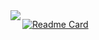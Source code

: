 <a href="https://karakay.me">
<img align="left" src="https://github-readme-stats.vercel.app/api?username=dkarakay&count_private=true&show_icons=true&theme=highcontrast" />
</a>


[![Readme Card](https://github-readme-stats.vercel.app/api/pin/?username=dkarakay&repo=google-maps-screenshot-taker&theme=buefy)](https://github.com/dkarakay/google-maps-screenshot-taker)



<!--
**dkarakay/dkarakay** is a ✨ _special_ ✨ repository because its `README.md` (this file) appears on your GitHub profile.
<!--
<a href="https://lon9.github.io">
<img align="left" src="https://github-readme-stats.vercel.app/api/top-langs/?username=dkarakay&theme=shades-of-purple&layout=compact&hide=html" />
</a>
-->
<!--
Here are some ideas to get you started:

- 🔭 I’m currently working on ...
- 🌱 I’m currently learning ...
- 👯 I’m looking to collaborate on ...
- 🤔 I’m looking for help with ...
- 💬 Ask me about ...
- 📫 How to reach me: ...
- 😄 Pronouns: ...
- ⚡ Fun fact: ...
-->
